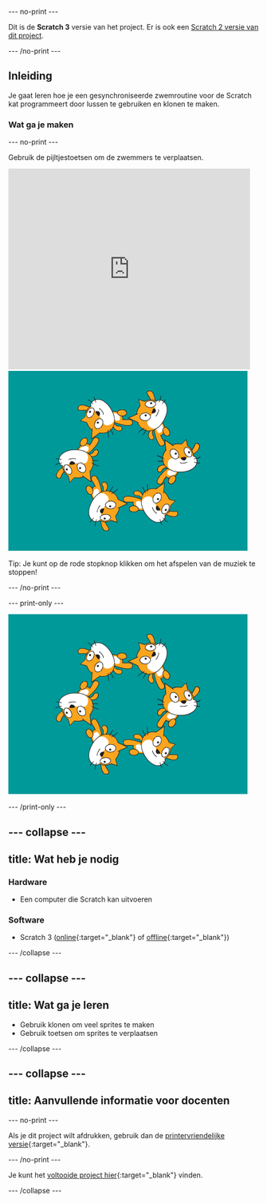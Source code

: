 --- no-print ---

Dit is de **Scratch 3** versie van het project. Er is ook een [Scratch 2 versie van dit project](https://projects.raspberrypi.org/nl-NL/projects/synchronised-swimming-scratch2).

--- /no-print ---

## Inleiding

Je gaat leren hoe je een gesynchroniseerde zwemroutine voor de Scratch kat programmeert door lussen te gebruiken en klonen te maken.

### Wat ga je maken

--- no-print ---

Gebruik de pijltjestoetsen om de zwemmers te verplaatsen.

<div class="scratch-preview">
  <iframe allowtransparency="true" width="485" height="402" src="https://scratch.mit.edu/projects/embed/113149575/?autostart=false" frameborder="0" scrolling="no">></iframe>
  <img src="images/swim-final.png">
</div>

Tip: Je kunt op de rode stopknop klikken om het afspelen van de muziek te stoppen!

--- /no-print ---

--- print-only ---

![voltooid project](images/swim-final.png)

--- /print-only ---

--- collapse ---
---
title: Wat heb je nodig
---

### Hardware

+ Een computer die Scratch kan uitvoeren

### Software

+ Scratch 3 ([online](https://rpf.io/scratchon){:target="_blank"} of [offline](https://rpf.io/scratchoff){:target="_blank"})

--- /collapse ---

--- collapse ---
---
title: Wat ga je leren
---

- Gebruik klonen om veel sprites te maken
- Gebruik toetsen om sprites te verplaatsen

--- /collapse ---

--- collapse ---
---
title: Aanvullende informatie voor docenten
---

--- no-print ---

Als je dit project wilt afdrukken, gebruik dan de [printervriendelijke versie](https://projects.raspberrypi.org/nl-NL/projects/synchronised-swimming/print){:target="_blank"}.

--- /no-print ---

Je kunt het [voltooide project hier](https://rpf.io/p/nl-NL/synchronised-swimming-get){:target="_blank"} vinden.

--- /collapse ---
